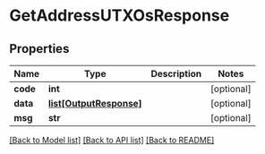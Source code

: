# GetAddressUTXOsResponse

## Properties
Name | Type | Description | Notes
------------ | ------------- | ------------- | -------------
**code** | **int** |  | [optional] 
**data** | [**list[OutputResponse]**](OutputResponse.md) |  | [optional] 
**msg** | **str** |  | [optional] 

[[Back to Model list]](../README.md#documentation-for-models) [[Back to API list]](../README.md#documentation-for-api-endpoints) [[Back to README]](../README.md)

